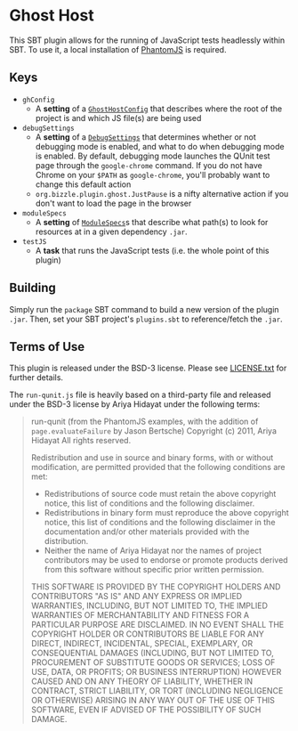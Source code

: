 # Ghost Host

This SBT plugin allows for the running of JavaScript tests headlessly within SBT.  To use it, a local installation of [PhantomJS](http://phantomjs.org/) is required.

## Keys

  * `ghConfig`
    * A **setting** of a [`GhostHostConfig`](src/main/scala/org/bizzle/plugin/ghosthost/Config.scala) that describes where the root of the project is and which JS file(s) are being used
  * `debugSettings`
    * A **setting** of a [`DebugSettings`](src/main/scala/org/bizzle/plugin/ghosthost/Debug.scala) that determines whether or not debugging mode is enabled, and what to do when debugging mode is enabled.  By default, debugging mode launches the QUnit test page through the `google-chrome` command.  If you do not have Chrome on your `$PATH` as `google-chrome`, you'll probably want to change this default action
    * `org.bizzle.plugin.ghost.JustPause` is a nifty alternative action if you don't want to load the page in the browser
  * `moduleSpecs`
    * A **setting** of [`ModuleSpecs`](src/main/scala/org/bizzle/plugin/ghosthost/ModuleSpec.scala)s that describe what path(s) to look for resources at in a given dependency `.jar`.
  * `testJS`
    * A **task** that runs the JavaScript tests (i.e. the whole point of this plugin)

## Building

Simply run the `package` SBT command to build a new version of the plugin `.jar`.  Then, set your SBT project's `plugins.sbt` to reference/fetch the `.jar`.

## Terms of Use

This plugin is released under the BSD-3 license.  Please see [LICENSE.txt](LICENSE.txt) for further details.

The `run-qunit.js` file is heavily based on a third-party file and released under the BSD-3 license by Ariya Hidayat under the following terms:

> run-qunit (from the PhantomJS examples, with the addition of `page.evaluateFailure` by Jason Bertsche)
> Copyright (c) 2011, Ariya Hidayat
> All rights reserved.
>
> Redistribution and use in source and binary forms, with or without modification, are permitted provided that the following conditions are met:
>
> * Redistributions of source code must retain the above copyright notice, this list of conditions and the following disclaimer.
> * Redistributions in binary form must reproduce the above copyright notice, this list of conditions and the following disclaimer in the documentation and/or other materials provided with the distribution.
> * Neither the name of Ariya Hidayat nor the names of project contributors may be used to endorse or promote products derived from this software without specific prior written permission.
>
> THIS SOFTWARE IS PROVIDED BY THE COPYRIGHT HOLDERS AND CONTRIBUTORS "AS IS" AND ANY EXPRESS OR IMPLIED WARRANTIES, INCLUDING, BUT NOT LIMITED TO, THE IMPLIED WARRANTIES OF MERCHANTABILITY AND FITNESS FOR A PARTICULAR PURPOSE ARE DISCLAIMED. IN NO EVENT SHALL THE COPYRIGHT HOLDER OR CONTRIBUTORS BE LIABLE FOR ANY DIRECT, INDIRECT, INCIDENTAL, SPECIAL, EXEMPLARY, OR CONSEQUENTIAL DAMAGES (INCLUDING, BUT NOT LIMITED TO, PROCUREMENT OF SUBSTITUTE GOODS OR SERVICES; LOSS OF USE, DATA, OR PROFITS; OR BUSINESS INTERRUPTION) HOWEVER CAUSED AND ON ANY THEORY OF LIABILITY, WHETHER IN CONTRACT, STRICT LIABILITY, OR TORT (INCLUDING NEGLIGENCE OR OTHERWISE) ARISING IN ANY WAY OUT OF THE USE OF THIS SOFTWARE, EVEN IF ADVISED OF THE POSSIBILITY OF SUCH DAMAGE.
